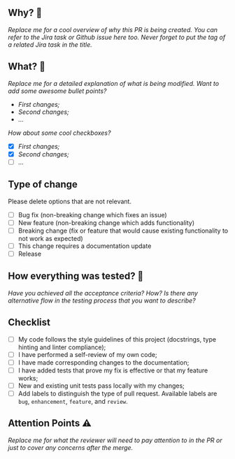 ## Why? :open_book:
_Replace me for a cool overview of why this PR is being created. You can
refer to the Jira task or Github issue here too. Never forget to put the
tag of a related Jira task in the title._

## What? :wrench:
_Replace me for a detailed explanation of what is being modified._
_Want to add some awesome bullet points?_
- _First changes;_
- _Second changes;_
- _..._

_How about some cool checkboxes?_
- [X] _First changes;_
- [X] _Second changes;_
- [ ] _..._

## Type of change
Please delete options that are not relevant.

- [ ] Bug fix (non-breaking change which fixes an issue)
- [ ] New feature (non-breaking change which adds functionality)
- [ ] Breaking change (fix or feature that would cause existing functionality to not work as expected)
- [ ] This change requires a documentation update
- [ ] Release

## How everything was tested? :straight_ruler:
_Have you achieved all the acceptance criteria? How?_
_Is there any alternative flow in the testing process that you want to describe?_

## Checklist
- [ ] My code follows the style guidelines of this project (docstrings, type hinting and linter compliance);
- [ ] I have performed a self-review of my own code;
- [ ] I have made corresponding changes to the documentation;
- [ ] I have added tests that prove my fix is effective or that my feature works;
- [ ] New and existing unit tests pass locally with my changes;
- [ ] Add labels to distinguish the type of pull request. Available labels are `bug`, `enhancement`, `feature`, and `review`.

## Attention Points :warning:
_Replace me for what the reviewer will need to pay attention to in the PR or just to cover any concerns after the merge._
